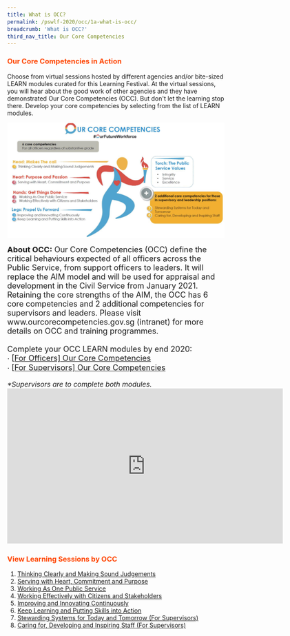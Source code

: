 ```yaml
---
title: What is OCC?
permalink: /pswlf-2020/occ/1a-what-is-occ/
breadcrumb: 'What is OCC?'
third_nav_title: Our Core Competencies
---
```

### <font color="orangered"><b>Our Core Competencies in Action</b></font>
Choose from virtual sessions hosted by different agencies and/or bite-sized LEARN modules curated for this Learning Festival. At the virtual sessions, you will hear about the good work of other agencies and they have demonstrated Our Core Competencies (OCC). But don't let the learning stop there. Develop your core competencies by selecting from the list of LEARN modules. 

![OCC Running Man](/images/occrunningman.png)
<p>
<div class="row">
    <div class="col is-4"> 
	    <font size="4.5"><b>About OCC:</b> Our Core Competencies (OCC) define the critical behaviours expected of all officers across the Public Service, from support officers to leaders. It will replace the AIM model and will be used for appraisal and development in the Civil Service from January 2021. Retaining the core strengths of the AIM, the OCC has 6 core competencies and 2 additional competencies for supervisors and leaders. Please visit www.ourcorecompetencies.gov.sg (intranet) for more details on OCC and training programmes.
		    <br><br> Complete your OCC LEARN modules by end 2020:<br>
∙ <a href="https://www.learn.gov.sg/dlp/student/course/143239">[For Officers] Our Core Competencies</a><br>
∙ <a href="https://www.learn.gov.sg/dlp/student/course/163954">[For Supervisors] Our Core Competencies</a><br></font><br>
	    <font size="3"><i>*Supervisors are to complete both modules.</i></font>
	</div>
    <div class="resp-container">
	<iframe title="vimeo-player" src="https://player.vimeo.com/video/448413622" width="640" height="360" frameborder="0" allowfullscreen></iframe>
	    </div>
	<div class="col is-1"> 
	</div>
</div>
	</p>


### <font color="orangered"><b>View Learning Sessions by OCC</b></font>

1. <a href="/pswlf-2020/occ/1b-occ1">Thinking Clearly and Making Sound Judgements</a><br>
2. <a href="/pswlf-2020/occ/1c-occ2">Serving with Heart, Commitment and Purpose</a><br>
3. <a href="/pswlf-2020/occ/1d-occ3">Working As One Public Service</a><br>
4. <a href="/pswlf-2020/occ/1e-occ4">Working Effectively with Citizens and Stakeholders</a><br>
5. <a href="/pswlf-2020/occ/1f-occ5">Improving and Innovating Continuously</a><br>
6. <a href="/pswlf-2020/occ/1g-occ6">Keep Learning and Putting Skills into Action</a><br>
7. <a href="/pswlf-2020/occ/1h-occ7">Stewarding Systems for Today and Tomorrow (For Supervisors)</a><br>
8. <a href="/pswlf-2020/occ/1i-occ8">Caring for, Developing and Inspiring Staff (For Supervisors)</a><br>

